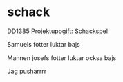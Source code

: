 # schack
DD1385 Projektuppgift: Schackspel


Samuels fotter luktar bajs

Mannen josefs fotter luktar ocksa bajs

Jag pusharrrr